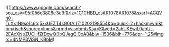 ![(]https://www.google.com/search?sca_esv=95f056e3806c3e9f&rlz=1C1CHBD_esAR1078AR1078&sxsrf=ACQVn0-TuXx1N9so1c6tg5xxUEZT4sG0tA:1710202198554&q=quick+2+hackmyvm&tbm=isch&source=lnms&prmd=visnbmtz&sa=X&ved=2ahUKEwiL0abUt-2EAxXNpZUCHfZfDxwQ0pQJegQICxAB&biw=1536&bih=776&dpr=1.25#imgrc=4NMP3ViSN_KBbM)
